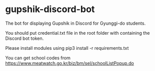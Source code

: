 # gupshik-discord-bot
The bot for displaying Gupshik in Discord for Gyunggi-do students.

You should put credential.txt file in the root folder with containing the Discord bot token.

Please install modules using pip3 install -r requirements.txt

You can get school codes from https://www.meatwatch.go.kr/biz/bm/sel/schoolListPopup.do
